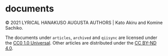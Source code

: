 # documents

<object type="image/svg+xml" data="https://gh-card.dev/repos/paithiov909/documents.svg?fullname=&link_target=_blank"></object>

&copy; 2021 LYRICAL HANAKUSO AUGUSTA AUTHORS | Kato Akiru and Komine Sachiko.

The documents under `articles`, `archived` and `qiisync` are licensed under the [CC0 1.0 Universal](https://creativecommons.org/publicdomain/zero/1.0/deed.ja).
Other articles are distributed under the [CC BY-ND 4.0](https://creativecommons.org/licenses/by-nd/4.0/deed.ja).

